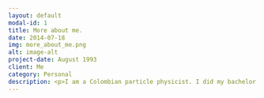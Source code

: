 ```yaml
---
layout: default
modal-id: 1
title: More about me.
date: 2014-07-18
img: more_about_me.png
alt: image-alt
project-date: August 1993
client: Me
category: Personal
description: <p>I am a Colombian particle physicist. I did my bachelor's and my master's degree in one of the best Colombian universities, Universidad de Antioquia. For my undergraduate, I worked in theoretical physics, specifically, my thesis was about path integrals in curved space-time.</p><p>In 2017, for my master's project, I started to work with the Compact Muon Solenoid experiment. Here I learned the basics of high-energy physics. My dissertation was about a feasibility study and the trigger for dark matter search.</p> <p>I currently hold a Sciences and Technology Facilities Council (STFC) scholarship for my Ph.D. I am studying at the University of Manchester, working with the ATLAS experiment. My research is now focused on physical processes where tau leptons are produced in the final states. If you want to know more, go to my Ph.D. project tab! Now time to leave physics aside...</p>
---
```

